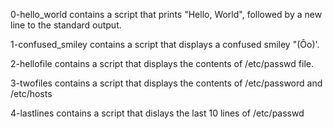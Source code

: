 0-hello_world contains a script that prints "Hello, World", followed by a new line to the standard output.

1-confused_smiley contains a script that displays a confused smiley "(Ôo)'.

2-hellofile contains a script that displays the contents of /etc/passwd file.

3-twofiles contains a script that displays the contents of /etc/password and /etc/hosts

4-lastlines contains a script that dislays the last 10 lines of /etc/passwd
